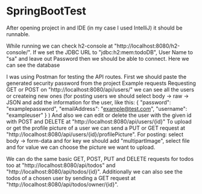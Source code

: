 # SpringBootTest

After opening project in and IDE (in my case I used IntelliJ) it should be runnable.

While running we can check h2-console at "http://localhost:8080/h2-console/".
If we set the JDBC URL to "jdbc:h2:mem:todoDB",
  User Name to "sa" and leave out Password then we should be able to connect.
Here we can see the database

I was using Postman for testing the API routes.
First we should paste the generated security password from the project
Example requests
Requesting GET or POST on "http://localhost:8080/api/users/" we can see all the users or createing new ones
  (for posting users we should select body -> raw -> JSON and add the information for the user, like this:
    {
      "password": "examplepassword",
      "emailAddress": "example@test.com",
      "username": "exampleuser"
    }
  )
And also we can edit or delete the user with the given id with POST and DELETE at "http://localhost:8080/api/users/{id}"
To upload or get the profile picture of a user we can send a PUT or GET request at "http://localhost:8080/api/users/{id}/profilePicture".
  For posting:
  select body -> form-data and for key we should add "multipartImage",
  select file and for value we can choose the picture we want to upload.

We can do the same basic GET, POST, PUT and DELETE requests for todos too at "http://localhost:8080/api/todos"
and "http://localhost:8080/api/todos/{id}".
Additionally we can also see the todos of a chosen user by
sending a GET request at "http://localhost:8080/api/todos/owner/{id}".

